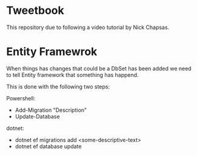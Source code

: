 # Tweetbook
This repository due to following a video tutorial by Nick Chapsas.


# Entity Framewrok
When things has changes that could be a DbSet has been added we need to tell Entity framework that something has happend.

This is done with the following two steps:

Powershell:
* Add-Migration "Description"
* Update-Database

dotnet:
* dotnet ef migrations add <some\-descriptive\-text>
* dotnet ef database update